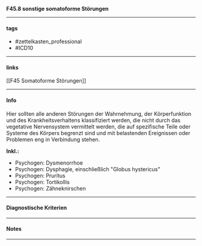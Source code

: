 __F45.8 sonstige somatoforme Störungen__

___________________________________________
#### tags

- #zettelkasten_professional
- #ICD10 
___________________________________________
#### links

[[F45 Somatoforme Störungen]]

___________________________________________
#### Info
Hier sollten alle anderen Störungen der Wahrnehmung, der Körperfunktion und des Krankheitsverhaltens klassifiziert werden, die nicht durch das vegetative Nervensystem vermittelt werden, die auf spezifische Teile oder Systeme des Körpers begrenzt sind und mit belastenden Ereignissen oder Problemen eng in Verbindung stehen.

__Inkl.:__
- Psychogen: Dysmenorrhoe  
- Psychogen: Dysphagie, einschließlich "Globus hystericus"  
- Psychogen: Pruritus  
- Psychogen: Tortikollis  
- Psychogen: Zähneknirschen
___________________________________________
#### Diagnostische Kriterien

___________________________________________
#### Notes

___________________________________________

